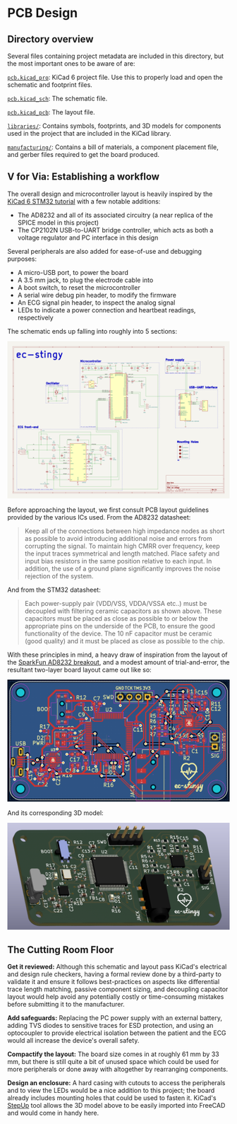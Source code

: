 # PCB Design
## Directory overview
Several files containing project metadata are included in this directory, but the most important ones to be aware of are:

[`pcb.kicad_pro`](pcb.kicad_pro): KiCad 6 project file. Use this to properly load and open the schematic and footprint files.

[`pcb.kicad_sch`](pcb.kicad_sch): The schematic file.

[`pcb.kicad_pcb`](pcb.kicad_pcb): The layout file.

[`libraries/`](libraries/): Contains symbols, footprints, and 3D models for components used in the project that are included in the KiCad library.

[`manufacturing/`](manufacturing/): Contains a bill of materials, a component placement file, and gerber files required to get the board produced.

## V for Via: Establishing a workflow
The overall design and microcontroller layout is heavily inspired by the [KiCad 6 STM32 tutorial](https://www.youtube.com/watch?v=aVUqaB0IMh4&pp=ygUNc3RtMzIga2ljYWQgNg%3D%3D) with a few notable additions:

- The AD8232 and all of its associated circuitry (a near replica of the SPICE model in this project)
- The CP2102N USB-to-UART bridge controller, which acts as both a voltage regulator and PC interface in this design

Several peripherals are also added for ease-of-use and debugging purposes:

- A micro-USB port, to power the board
- A 3.5 mm jack, to plug the electrode cable into
- A boot switch, to reset the microcontroller
- A serial wire debug pin header, to modify the firmware
- An ECG signal pin header, to inspect the analog signal
- LEDs to indicate a power connection and heartbeat readings, respectively

The schematic ends up falling into roughly into 5 sections:

![PCB Schematic](../docs/visuals/pcb_schematic.png)

Before approaching the layout, we first consult PCB layout guidelines provided by the various ICs used. From the AD8232 datasheet:

> Keep all of the connections between high impedance nodes as short as  possible to avoid introducing additional noise and errors from  corrupting the signal. To maintain high CMRR over frequency, keep the input traces  symmetrical and length matched. Place safety and input bias  resistors in the same position relative to each input. In addition,  the use of a ground plane significantly improves the noise rejection of the system.

And from the STM32 datasheet:

> Each power-supply pair (VDD/VSS, VDDA/VSSA etc..) must be decoupled with filtering  ceramic capacitors as shown above. These capacitors must be placed as close as possible to or below the appropriate pins on the underside of the PCB, to ensure the good functionality of the device. The 10 nF capacitor must be ceramic (good quality) and it must be placed as close as possible to the chip.

With these principles in mind, a heavy draw of inspiration from the layout of the [SparkFun AD8232 breakout](https://www.sparkfun.com/products/12650), and a modest amount of trial-and-error, the resultant two-layer board layout came out like so:

![PCB Layout](../docs/visuals/pcb_layout.png)

And its corresponding 3D model:

![3D PCB](../docs/visuals/pcb_3d.png)

## The Cutting Room Floor
**Get it reviewed:** Although this schematic and layout pass KiCad's electrical and design rule checkers, having a formal review done by a third-party to validate it and ensure it follows best-practices on aspects like differential trace length matching, passive component sizing, and decoupling capacitor layout would help avoid any potentially costly or time-consuming mistakes before submitting it to the manufacturer.

**Add safeguards:** Replacing the PC power supply with an external battery, adding TVS diodes to sensitive traces for ESD protection, and using an optocoupler to provide electrical isolation between the patient and the ECG would all increase the device's overall safety.

**Compactify the layout:** The board size comes in at roughly 61 mm by 33 mm, but there is still quite a bit of unused space which could be used for more peripherals or done away with altogether by rearranging components.

**Design an enclosure:** A hard casing with cutouts to access the peripherals and to view the LEDs would be a nice addition to this project; the board already includes mounting holes that could be used to fasten it. KiCad's [StepUp](https://www.kicad.org/external-tools/stepup/) tool allows the 3D model above to be easily imported into FreeCAD and would come in handy here.